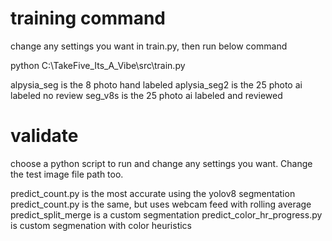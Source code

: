 # training command
change any settings you want in train.py, then run below command

python C:\TakeFive_Its_A_Vibe\src\train.py

alpysia_seg is the 8 photo hand labeled
aplysia_seg2 is the  25 photo ai labeled no review
seg_v8s is the 25 photo ai labeled and reviewed



# validate
choose a python script to run and change any settings you want. Change the test image file path too.

predict_count.py is the most accurate using the yolov8 segmentation
predict_count.py is the same, but uses webcam feed with rolling average
predict_split_merge is a custom segmentation
predict_color_hr_progress.py is custom segmenation with color heuristics